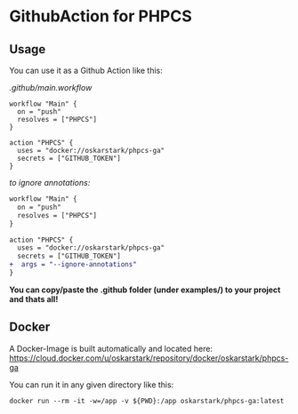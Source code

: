 # GithubAction for PHPCS

## Usage

You can use it as a Github Action like this:

_.github/main.workflow_
```
workflow "Main" {
  on = "push"
  resolves = ["PHPCS"]
}

action "PHPCS" {
  uses = "docker://oskarstark/phpcs-ga"
  secrets = ["GITHUB_TOKEN"]
}
```

_to ignore annotations:_
```diff
workflow "Main" {
  on = "push"
  resolves = ["PHPCS"]
}

action "PHPCS" {
  uses = "docker://oskarstark/phpcs-ga"
  secrets = ["GITHUB_TOKEN"]
+  args = "--ignore-annotations"
}
```

**You can copy/paste the .github folder (under examples/) to your project and thats all!**

## Docker

A Docker-Image is built automatically and located here:
https://cloud.docker.com/u/oskarstark/repository/docker/oskarstark/phpcs-ga

You can run it in any given directory like this:

`docker run --rm -it -w=/app -v ${PWD}:/app oskarstark/phpcs-ga:latest`

